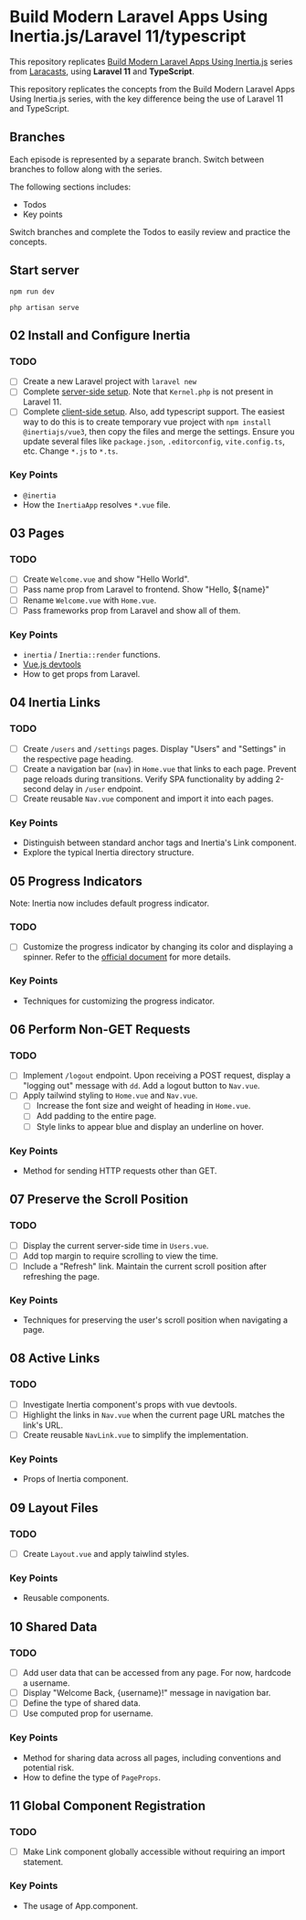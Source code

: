# Build Modern Laravel Apps Using Inertia.js/Laravel 11/typescript

This repository replicates [Build Modern Laravel Apps Using Inertia.js](https://laracasts.com/series/build-modern-laravel-apps-using-inertia-js) series from [Laracasts](https://laracasts.com/referral/reirev), using **Laravel 11** and **TypeScript**.

This repository replicates the concepts from the Build Modern Laravel Apps Using Inertia.js series, with the key difference being the use of Laravel 11 and TypeScript.

## Branches

Each episode is represented by a separate branch. Switch between branches to follow along with the series.

The following sections includes:
- Todos
- Key points

Switch branches and complete the Todos to easily review and practice the concepts.

## Start server

```
npm run dev
```

```
php artisan serve
```

## 02 Install and Configure Inertia

### TODO

- [ ] Create a new Laravel project with `laravel new`
- [ ] Complete [server-side setup](https://inertiajs.com/server-side-setup). Note that `Kernel.php` is not present in Laravel 11.
- [ ] Complete [client-side setup](https://inertiajs.com/client-side-setup). Also, add typescript support. The easiest way to do this is to create temporary vue project with `npm install @inertiajs/vue3`, then copy the files and merge the settings. Ensure you update several files like `package.json`, `.editorconfig`, `vite.config.ts`, etc. Change `*.js` to `*.ts`.

### Key Points

- `@inertia`
- How the `InertiaApp` resolves `*.vue` file.

## 03 Pages

### TODO

- [ ] Create `Welcome.vue` and show "Hello World".
- [ ] Pass name prop from Laravel to frontend. Show "Hello, ${name}"
- [ ] Rename `Welcome.vue` with `Home.vue`.
- [ ] Pass frameworks prop from Laravel and show all of them.

### Key Points

- `inertia` / `Inertia::render` functions.
- [Vue.js devtools](https://chromewebstore.google.com/detail/vuejs-devtools/nhdogjmejiglipccpnnnanhbledajbpd?hl=en)
- How to get props from Laravel.

## 04 Inertia Links

### TODO

- [ ] Create `/users` and `/settings` pages. Display "Users" and "Settings" in the respective page heading.
- [ ] Create a navigation bar (`nav`) in `Home.vue` that links to each page. Prevent page reloads during transitions. Verify SPA functionality by adding 2-second delay in `/user` endpoint.
- [ ] Create reusable `Nav.vue` component and import it into each pages.

### Key Points

- Distinguish between standard anchor tags and Inertia's Link component.
- Explore the typical Inertia directory structure.

## 05 Progress Indicators

Note: Inertia now includes default progress indicator.

### TODO

- [ ] Customize the progress indicator by changing its color and displaying a spinner. Refer to the [official document](https://inertiajs.com/progress-indicators) for more details.

### Key Points

- Techniques for customizing the progress indicator.

## 06 Perform Non-GET Requests

### TODO

- [ ] Implement `/logout` endpoint. Upon receiving a POST request, display a "logging out" message with `dd`. Add a logout button to `Nav.vue`.
- [ ] Apply tailwind styling to `Home.vue` and `Nav.vue`.
  - [ ] Increase the font size and weight of heading in `Home.vue`.
  - [ ] Add padding to the entire page.
  - [ ] Style links to appear blue and display an underline on hover.

### Key Points

- Method for sending HTTP requests other than GET.

## 07 Preserve the Scroll Position

### TODO

- [ ] Display the current server-side time in `Users.vue`.
- [ ] Add top margin to require scrolling to view the time.
- [ ] Include a "Refresh" link. Maintain the current scroll position after refreshing the page.

### Key Points

- Techniques for preserving the user's scroll position when navigating a page.

## 08 Active Links

### TODO

- [ ] Investigate Inertia component's props with vue devtools.
- [ ] Highlight the links in `Nav.vue` when the current page URL matches the link's URL.
- [ ] Create reusable `NavLink.vue` to simplify the implementation.

### Key Points

- Props of Inertia component.

## 09 Layout Files

### TODO

- [ ] Create `Layout.vue` and apply taiwlind styles.

### Key Points

- Reusable components.

## 10 Shared Data

### TODO

- [ ] Add user data that can be accessed from any page. For now, hardcode a username. 
- [ ] Display "Welcome Back, {username}!" message in navigation bar. 
- [ ] Define the type of shared data. 
- [ ] Use computed prop for username.

### Key Points

- Method for sharing data across all pages, including conventions and potential risk.
- How to define the type of `PageProps`.

## 11 Global Component Registration

### TODO

- [ ] Make Link component globally accessible without requiring an import statement.

### Key Points

- The usage of App.component.
